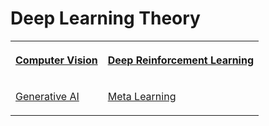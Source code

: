 # Deep Learning Theory

<table>
<tr>
<th>

[Computer Vision]()
</th>
<th>

[Deep Reinforcement Learning]()

</th>
</tr>

<tr>
<td>

[Generative AI]()
</td>
<td>

[Meta Learning]()</td>
</tr>
</table>

